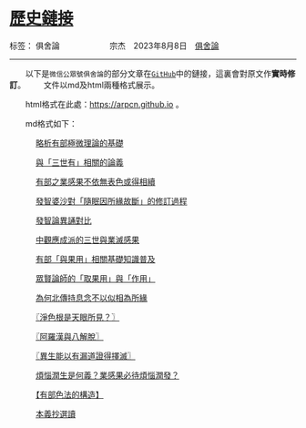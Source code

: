 ﻿# [歷史鏈接][1]

标签： 俱舍論
　　　　　　宗杰　2023年8月8日　[俱舍論](https://mp.weixin.qq.com/s/dtrnkAo_uzlrY_xa_xbdaQ)

---

　　以下是`微信公眾號俱舍論`的部分文章在[`GitHub`](https://github.com/arpcn/abhidharma)中的鏈接，這裏會對原文作**實時修訂**。
　　文件以md及html兩種格式展示。

　　html格式在此處：https://arpcn.github.io 。

　　md格式如下：

　 　　[略析有部極微理論的基礎](md/略析有部極微理論的基礎.md)

　 　　[與「三世有」相關的論義](md/與「三世有」相關的論義.md)

　 　　[有部之業感果不依無表色或得相續](md/有部之業感果不依無表色或得相續.md)

　 　　[發智婆沙對「隨眠因所緣故斷」的修訂過程](md/發智婆沙對「隨眠因所緣故斷」的修訂過程.md)

　 　　[發智論異誦對比](md/發智論異誦對比.md)

　 　　[中觀應成派的三世與業滅感果](md/中觀應成派的三世與業滅感果.md)

　 　　[有部「與果用」相關基礎知識普及](md/有部「與果用」相關基礎知識普及.md)

　 　　[眾賢論師的「取果用」與「作用」](md/眾賢論師的「取果用」與「作用」.md)

　 　　[為何北傳持息念不以似相為所緣](md/為何北傳持息念不以似相為所緣.md)

　 　　[〖淨色根是天眼所見？〗](md/〖淨色根是天眼所見？〗.md)

　 　　[〖阿羅漢與八解脫〗](md/〖阿羅漢與八解脫〗.md)

　 　　[〖異生能以有漏道證得擇滅〗](md/〖異生能以有漏道證得擇滅〗.md)

　 　　[煩惱潤生是何義？業感果必待煩惱潤發？](md/煩惱潤生是何義？業感果必待煩惱潤發？.md)

　 　　[【有部色法的構造】](md/【有部色法的構造】.md)

　 　　[本義抄選讀](md/本義抄選讀.md)


  [1]: https://github.com/arpcn/abhidharma

